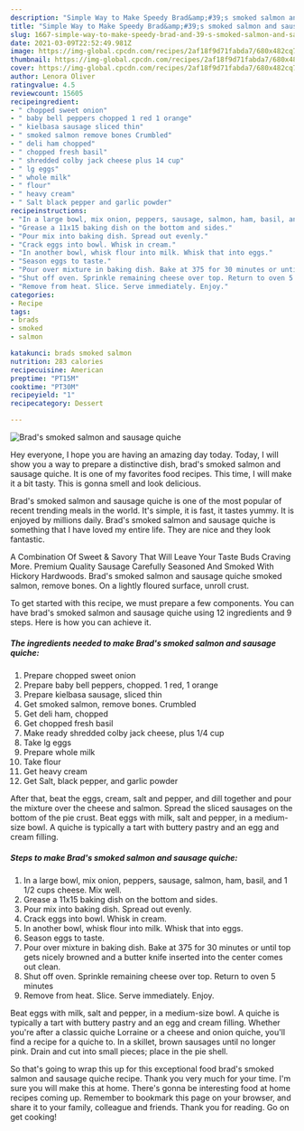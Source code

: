 ```yaml
---
description: "Simple Way to Make Speedy Brad&amp;#39;s smoked salmon and sausage quiche"
title: "Simple Way to Make Speedy Brad&amp;#39;s smoked salmon and sausage quiche"
slug: 1667-simple-way-to-make-speedy-brad-and-39-s-smoked-salmon-and-sausage-quiche
date: 2021-03-09T22:52:49.981Z
image: https://img-global.cpcdn.com/recipes/2af18f9d71fabda7/680x482cq70/brads-smoked-salmon-and-sausage-quiche-recipe-main-photo.jpg
thumbnail: https://img-global.cpcdn.com/recipes/2af18f9d71fabda7/680x482cq70/brads-smoked-salmon-and-sausage-quiche-recipe-main-photo.jpg
cover: https://img-global.cpcdn.com/recipes/2af18f9d71fabda7/680x482cq70/brads-smoked-salmon-and-sausage-quiche-recipe-main-photo.jpg
author: Lenora Oliver
ratingvalue: 4.5
reviewcount: 15605
recipeingredient:
- " chopped sweet onion"
- " baby bell peppers chopped 1 red 1 orange"
- " kielbasa sausage sliced thin"
- " smoked salmon remove bones Crumbled"
- " deli ham chopped"
- " chopped fresh basil"
- " shredded colby jack cheese plus 14 cup"
- " lg eggs"
- " whole milk"
- " flour"
- " heavy cream"
- " Salt black pepper and garlic powder"
recipeinstructions:
- "In a large bowl, mix onion, peppers, sausage, salmon, ham, basil, and 1 1/2 cups cheese. Mix well."
- "Grease a 11x15 baking dish on the bottom and sides."
- "Pour mix into baking dish. Spread out evenly."
- "Crack eggs into bowl. Whisk in cream."
- "In another bowl, whisk flour into milk. Whisk that into eggs."
- "Season eggs to taste."
- "Pour over mixture in baking dish. Bake at 375 for 30 minutes or until top gets nicely browned and a butter knife inserted into the center comes out clean."
- "Shut off oven. Sprinkle remaining cheese over top. Return to oven 5 minutes"
- "Remove from heat. Slice. Serve immediately. Enjoy."
categories:
- Recipe
tags:
- brads
- smoked
- salmon

katakunci: brads smoked salmon 
nutrition: 283 calories
recipecuisine: American
preptime: "PT15M"
cooktime: "PT30M"
recipeyield: "1"
recipecategory: Dessert

---
```



![Brad&#39;s smoked salmon and sausage quiche](https://img-global.cpcdn.com/recipes/2af18f9d71fabda7/680x482cq70/brads-smoked-salmon-and-sausage-quiche-recipe-main-photo.jpg)

Hey everyone, I hope you are having an amazing day today. Today, I will show you a way to prepare a distinctive dish, brad&#39;s smoked salmon and sausage quiche. It is one of my favorites food recipes. This time, I will make it a bit tasty. This is gonna smell and look delicious.

Brad&#39;s smoked salmon and sausage quiche is one of the most popular of recent trending meals in the world. It's simple, it is fast, it tastes yummy. It is enjoyed by millions daily. Brad&#39;s smoked salmon and sausage quiche is something that I have loved my entire life. They are nice and they look fantastic.

A Combination Of Sweet &amp; Savory That Will Leave Your Taste Buds Craving More. Premium Quality Sausage Carefully Seasoned And Smoked With Hickory Hardwoods. Brad&#39;s smoked salmon and sausage quiche smoked salmon, remove bones. On a lightly floured surface, unroll crust.


To get started with this recipe, we must prepare a few components. You can have brad&#39;s smoked salmon and sausage quiche using 12 ingredients and 9 steps. Here is how you can achieve it.

<!--inarticleads1-->

##### The ingredients needed to make Brad&#39;s smoked salmon and sausage quiche:

1. Prepare  chopped sweet onion
1. Prepare  baby bell peppers, chopped. 1 red, 1 orange
1. Prepare  kielbasa sausage, sliced thin
1. Get  smoked salmon, remove bones. Crumbled
1. Get  deli ham, chopped
1. Get  chopped fresh basil
1. Make ready  shredded colby jack cheese, plus 1/4 cup
1. Take  lg eggs
1. Prepare  whole milk
1. Take  flour
1. Get  heavy cream
1. Get  Salt, black pepper, and garlic powder


After that, beat the eggs, cream, salt and pepper, and dill together and pour the mixture over the cheese and salmon. Spread the sliced sausages on the bottom of the pie crust. Beat eggs with milk, salt and pepper, in a medium-size bowl. A quiche is typically a tart with buttery pastry and an egg and cream filling. 

<!--inarticleads2-->

##### Steps to make Brad&#39;s smoked salmon and sausage quiche:

1. In a large bowl, mix onion, peppers, sausage, salmon, ham, basil, and 1 1/2 cups cheese. Mix well.
1. Grease a 11x15 baking dish on the bottom and sides.
1. Pour mix into baking dish. Spread out evenly.
1. Crack eggs into bowl. Whisk in cream.
1. In another bowl, whisk flour into milk. Whisk that into eggs.
1. Season eggs to taste.
1. Pour over mixture in baking dish. Bake at 375 for 30 minutes or until top gets nicely browned and a butter knife inserted into the center comes out clean.
1. Shut off oven. Sprinkle remaining cheese over top. Return to oven 5 minutes
1. Remove from heat. Slice. Serve immediately. Enjoy.


Beat eggs with milk, salt and pepper, in a medium-size bowl. A quiche is typically a tart with buttery pastry and an egg and cream filling. Whether you&#39;re after a classic quiche Lorraine or a cheese and onion quiche, you&#39;ll find a recipe for a quiche to. In a skillet, brown sausages until no longer pink. Drain and cut into small pieces; place in the pie shell. 

So that's going to wrap this up for this exceptional food brad&#39;s smoked salmon and sausage quiche recipe. Thank you very much for your time. I'm sure you will make this at home. There's gonna be interesting food at home recipes coming up. Remember to bookmark this page on your browser, and share it to your family, colleague and friends. Thank you for reading. Go on get cooking!
